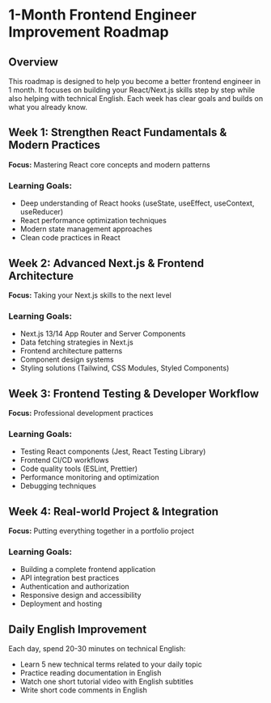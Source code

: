 # 1-Month Frontend Engineer Improvement Roadmap

## Overview
This roadmap is designed to help you become a better frontend engineer in 1 month. It focuses on building your React/Next.js skills step by step while also helping with technical English. Each week has clear goals and builds on what you already know.

## Week 1: Strengthen React Fundamentals & Modern Practices
**Focus:** Mastering React core concepts and modern patterns

### Learning Goals:
- Deep understanding of React hooks (useState, useEffect, useContext, useReducer)
- React performance optimization techniques
- Modern state management approaches
- Clean code practices in React

## Week 2: Advanced Next.js & Frontend Architecture
**Focus:** Taking your Next.js skills to the next level

### Learning Goals:
- Next.js 13/14 App Router and Server Components
- Data fetching strategies in Next.js
- Frontend architecture patterns
- Component design systems
- Styling solutions (Tailwind, CSS Modules, Styled Components)

## Week 3: Frontend Testing & Developer Workflow
**Focus:** Professional development practices

### Learning Goals:
- Testing React components (Jest, React Testing Library)
- Frontend CI/CD workflows
- Code quality tools (ESLint, Prettier)
- Performance monitoring and optimization
- Debugging techniques

## Week 4: Real-world Project & Integration
**Focus:** Putting everything together in a portfolio project

### Learning Goals:
- Building a complete frontend application
- API integration best practices
- Authentication and authorization
- Responsive design and accessibility
- Deployment and hosting

## Daily English Improvement
Each day, spend 20-30 minutes on technical English:
- Learn 5 new technical terms related to your daily topic
- Practice reading documentation in English
- Watch one short tutorial video with English subtitles
- Write short code comments in English
